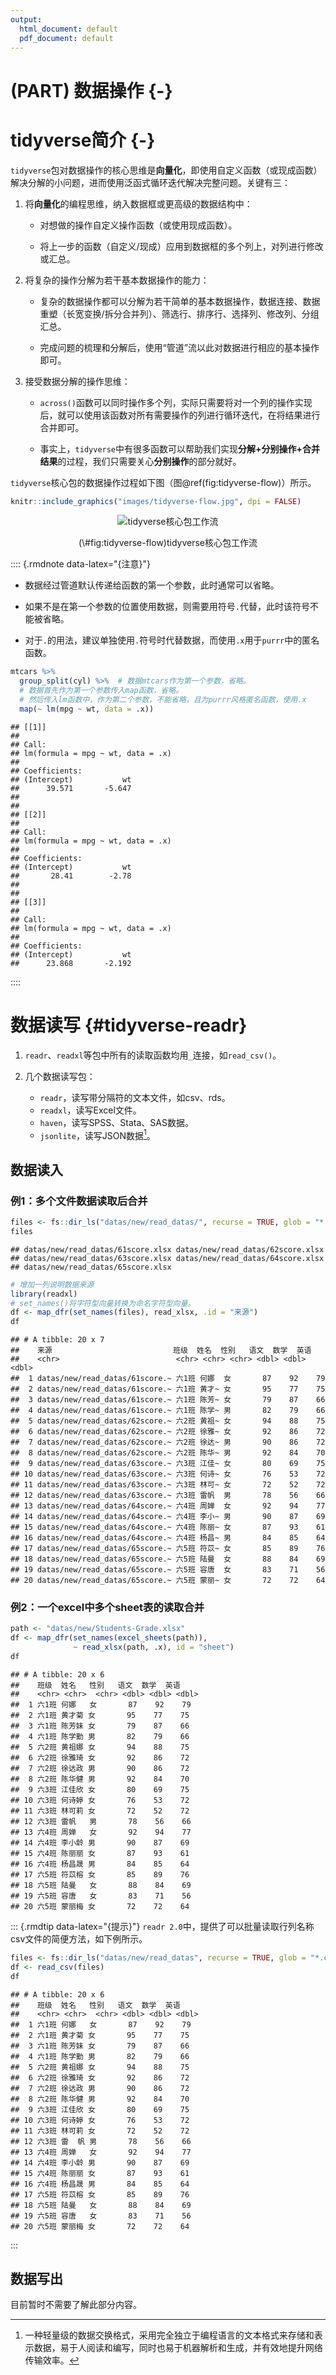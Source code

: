 ```yaml
---
output:
  html_document: default
  pdf_document: default
---
```


# (PART) 数据操作 {-}

# tidyverse简介 {-}



`tidyverse`包对数据操作的核心思维是**向量化**，即使用自定义函数（或现成函数）解决分解的小问题，进而使用泛函式循环迭代解决完整问题。关键有三：

1. 将**向量化**的编程思维，纳入数据框或更高级的数据结构中：

   - 对想做的操作自定义操作函数（或使用现成函数）。
   
   - 将上一步的函数（自定义/现成）应用到数据框的多个列上，对列进行修改或汇总。
   
2. 将复杂的操作分解为若干基本数据操作的能力：

   - 复杂的数据操作都可以分解为若干简单的基本数据操作，数据连接、数据重塑（长宽变换/拆分合并列）、筛选行、排序行、选择列、修改列、分组汇总。
   
   - 完成问题的梳理和分解后，使用“管道”流以此对数据进行相应的基本操作即可。
   
3. 接受数据分解的操作思维：

   - `across()`函数可以同时操作多个列，实际只需要将对一个列的操作实现后，就可以使用该函数对所有需要操作的列进行循环迭代，在将结果进行合并即可。
   
   - 事实上，`tidyverse`中有很多函数可以帮助我们实现**分解+分别操作+合并结果**的过程，我们只需要关心**分别操作**的部分就好。

`tidyverse`核心包的数据操作过程如下图（图\@ref(fig:tidyverse-flow)）所示。


```r
knitr::include_graphics("images/tidyverse-flow.jpg", dpi = FALSE)
```

<div class="figure" style="text-align: center">
<img src="images/tidyverse-flow.jpg" alt="tidyverse核心包工作流"  />
<p class="caption">(\#fig:tidyverse-flow)tidyverse核心包工作流</p>
</div>

:::: {.rmdnote data-latex="{注意}"}
- 数据经过管道默认传递给函数的第一个参数，此时通常可以省略。

- 如果不是在第一个参数的位置使用数据，则需要用符号`.`代替，此时该符号不能被省略。

- 对于`.`的用法，建议单独使用`.`符号时代替数据，而使用`.x`用于`purrr`中的匿名函数。


```r
mtcars %>% 
  group_split(cyl) %>%  # 数据mtcars作为第一个参数，省略。
  # 数据首先作为第一个参数传入map函数，省略。
  # 然后传入lm函数中，作为第二个参数，不能省略，且为purrr风格匿名函数，使用.x
  map(~ lm(mpg ~ wt, data = .x))  
```

```
## [[1]]
## 
## Call:
## lm(formula = mpg ~ wt, data = .x)
## 
## Coefficients:
## (Intercept)           wt  
##      39.571       -5.647  
## 
## 
## [[2]]
## 
## Call:
## lm(formula = mpg ~ wt, data = .x)
## 
## Coefficients:
## (Intercept)           wt  
##       28.41        -2.78  
## 
## 
## [[3]]
## 
## Call:
## lm(formula = mpg ~ wt, data = .x)
## 
## Coefficients:
## (Intercept)           wt  
##      23.868       -2.192
```
::::

# 数据读写 {#tidyverse-readr}

1. `readr`、`readxl`等包中所有的读取函数均用`_`连接，如`read_csv()`。

2. 几个数据读写包：

   - `readr`，读写带分隔符的文本文件，如csv、rds。
   - `readxl`，读写Excel文件。
   - `haven`，读写SPSS、Stata、SAS数据。
   - `jsonlite`，读写JSON数据[^JSON]。

[^JSON]:一种轻量级的数据交换格式，采用完全独立于编程语言的文本格式来存储和表示数据，易于人阅读和编写，同时也易于机器解析和生成，并有效地提升网络传输效率。

## 数据读入

### 例1：多个文件数据读取后合并


```r
files <- fs::dir_ls("datas/new/read_datas/", recurse = TRUE, glob = "*.xlsx")
files
```

```
## datas/new/read_datas/61score.xlsx datas/new/read_datas/62score.xlsx 
## datas/new/read_datas/63score.xlsx datas/new/read_datas/64score.xlsx 
## datas/new/read_datas/65score.xlsx
```

```r
# 增加一列说明数据来源
library(readxl)
# set_names()将字符型向量转换为命名字符型向量。
df <- map_dfr(set_names(files), read_xlsx, .id = "来源")
df
```

```
## # A tibble: 20 x 7
##    来源                           班级  姓名  性别   语文  数学  英语
##    <chr>                          <chr> <chr> <chr> <dbl> <dbl> <dbl>
##  1 datas/new/read_datas/61score.~ 六1班 何娜  女       87    92    79
##  2 datas/new/read_datas/61score.~ 六1班 黄才~ 女       95    77    75
##  3 datas/new/read_datas/61score.~ 六1班 陈芳~ 女       79    87    66
##  4 datas/new/read_datas/61score.~ 六1班 陈学~ 男       82    79    66
##  5 datas/new/read_datas/62score.~ 六2班 黄祖~ 女       94    88    75
##  6 datas/new/read_datas/62score.~ 六2班 徐雅~ 女       92    86    72
##  7 datas/new/read_datas/62score.~ 六2班 徐达~ 男       90    86    72
##  8 datas/new/read_datas/62score.~ 六2班 陈华~ 男       92    84    70
##  9 datas/new/read_datas/63score.~ 六3班 江佳~ 女       80    69    75
## 10 datas/new/read_datas/63score.~ 六3班 何诗~ 女       76    53    72
## 11 datas/new/read_datas/63score.~ 六3班 林可~ 女       72    52    72
## 12 datas/new/read_datas/63score.~ 六3班 雷帆  男       78    56    66
## 13 datas/new/read_datas/64score.~ 六4班 周婵  女       92    94    77
## 14 datas/new/read_datas/64score.~ 六4班 李小~ 男       90    87    69
## 15 datas/new/read_datas/64score.~ 六4班 陈丽~ 女       87    93    61
## 16 datas/new/read_datas/64score.~ 六4班 杨昌~ 男       84    85    64
## 17 datas/new/read_datas/65score.~ 六5班 符苡~ 女       85    89    76
## 18 datas/new/read_datas/65score.~ 六5班 陆曼  女       88    84    69
## 19 datas/new/read_datas/65score.~ 六5班 容唐  女       83    71    56
## 20 datas/new/read_datas/65score.~ 六5班 蒙丽~ 女       72    72    64
```

### 例2：一个excel中多个sheet表的读取合并


```r
path <- "datas/new/Students-Grade.xlsx"
df <- map_dfr(set_names(excel_sheets(path)), 
              ~ read_xlsx(path, .x), id = "sheet")
df
```

```
## # A tibble: 20 x 6
##    班级  姓名   性别   语文  数学  英语
##    <chr> <chr>  <chr> <dbl> <dbl> <dbl>
##  1 六1班 何娜   女       87    92    79
##  2 六1班 黄才菊 女       95    77    75
##  3 六1班 陈芳妹 女       79    87    66
##  4 六1班 陈学勤 男       82    79    66
##  5 六2班 黄祖娜 女       94    88    75
##  6 六2班 徐雅琦 女       92    86    72
##  7 六2班 徐达政 男       90    86    72
##  8 六2班 陈华健 男       92    84    70
##  9 六3班 江佳欣 女       80    69    75
## 10 六3班 何诗婷 女       76    53    72
## 11 六3班 林可莉 女       72    52    72
## 12 六3班 雷帆   男       78    56    66
## 13 六4班 周婵   女       92    94    77
## 14 六4班 李小龄 男       90    87    69
## 15 六4班 陈丽丽 女       87    93    61
## 16 六4班 杨昌晟 男       84    85    64
## 17 六5班 符苡榕 女       85    89    76
## 18 六5班 陆曼   女       88    84    69
## 19 六5班 容唐   女       83    71    56
## 20 六5班 蒙丽梅 女       72    72    64
```

::: {.rmdtip data-latex="{提示}"}
`readr 2.0`中，提供了可以批量读取行列名称csv文件的简便方法，如下例所示。


```r
files <- fs::dir_ls("datas/new/read_datas", recurse = TRUE, glob = "*.csv")
df <- read_csv(files)
df
```

```
## # A tibble: 20 x 6
##    班级  姓名   性别   语文  数学  英语
##    <chr> <chr>  <chr> <dbl> <dbl> <dbl>
##  1 六1班 何娜   女       87    92    79
##  2 六1班 黄才菊 女       95    77    75
##  3 六1班 陈芳妹 女       79    87    66
##  4 六1班 陈学勤 男       82    79    66
##  5 六2班 黄祖娜 女       94    88    75
##  6 六2班 徐雅琦 女       92    86    72
##  7 六2班 徐达政 男       90    86    72
##  8 六2班 陈华健 男       92    84    70
##  9 六3班 江佳欣 女       80    69    75
## 10 六3班 何诗婷 女       76    53    72
## 11 六3班 林可莉 女       72    52    72
## 12 六3班 雷  帆 男       78    56    66
## 13 六4班 周婵   女       92    94    77
## 14 六4班 李小龄 男       90    87    69
## 15 六4班 陈丽丽 女       87    93    61
## 16 六4班 杨昌晟 男       84    85    64
## 17 六5班 符苡榕 女       85    89    76
## 18 六5班 陆曼   女       88    84    69
## 19 六5班 容唐   女       83    71    56
## 20 六5班 蒙丽梅 女       72    72    64
```
:::

## 数据写出

目前暂时不需要了解此部分内容。























